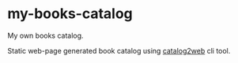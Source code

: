 # my-books-catalog

My own books catalog.

Static web-page generated book catalog using [catalog2web] cli tool.


[catalog2web]: https://github.com/Lukas238/calibre-web-catalog-generator
